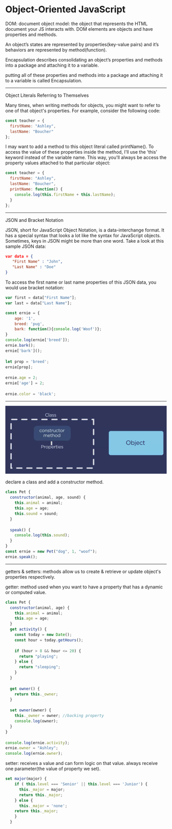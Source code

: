 # Object-Oriented JavaScript

DOM: document object model: the object that represents the HTML document your JS interacts with. DOM elements are objects and have properties and methods.

An object’s states are represented by properties(key-value pairs) and it’s behaviors are represented by method(function).

Encapsulation describes consolidating an object’s properties and methods into a package and attaching it to a variable.

putting all of these properties and methods into a package and attaching it to a variable is called Encapsulation.

---

Object Literals Referring to Themselves

Many times, when writing methods for objects, you might want to refer to one of that object's properties. For example, consider the following code:

```js
const teacher = {
  firstName: "Ashley",
  lastName: "Boucher"
};
```

I may want to add a method to this object literal called printName(). To access the value of these properties inside the method, I'll use the 'this' keyword instead of the variable name. This way, you'll always be access the property values attached to that particular object:

```js
const teacher = {
  firstName: "Ashley",
  lastName: "Boucher",
  printName: function() {
    console.log(this.firstName + this.lastName);
  }
};
```

---

JSON and Bracket Notation

JSON, short for JavaScript Object Notation, is a data-interchange format. It has a special syntax that looks a lot like the syntax for JavaScript objects. Sometimes, keys in JSON might be more than one word. Take a look at this sample JSON data:

```json
var data = {
   "First Name" : "John",
   "Last Name" : "Doe"
}
```

To access the first name or last name properties of this JSON data, you would use bracket notation:

```js
var first = data["First Name"];
var last = data["Last Name"];
```

```js
const ernie = {
    age: '1',
    breed: 'pug',
    bark: function(){console.log('Woof')};
}
console.log(ernie['breed']);
ernie.bark();
ernie['bark']();

let prop = 'breed';
ernie[prop];

ernie.age = 2;
ernie['age'] = 2;

ernie.color = 'black';
```

---

![my-img](img/200918-1.png)

declare a class and add a constructor method.

```js
class Pet {
  constructor(animal, age, sound) {
    this.animal = animal;
    this.age = age;
    this.sound = sound;
  }

  speak() {
    console.log(this.sound);
  }
}
const ernie = new Pet("dog", 1, "woof");
ernie.speak();
```

---

getters & setters: methods allow us to create & retrieve or update object's properties respectively.

getter: method used when you want to have a property that has a dynamic or computed value.

```js
class Pet {
  constructor(animal, age) {
    this.animal = animal;
    this.age = age;
  }
  get activity() {
    const today = new Date();
    const hour = today.getHours();

    if (hour > 8 && hour <= 20) {
      return "playing";
    } else {
      return "sleeping";
    }
  }

  get owner() {
    return this._owner;
  }

  set owner(owner) {
    this._owner = owner; //backing property
    console.log(owner);
  }
}

console.log(ernie.activity);
ernie.owner = "Ashley";
console.log(ernie.owner);
```

setter: receives a value and can form logic on that value. always receive one parameter(the value of property we set).

```js
set major(major) {
    if ( this.level === 'Senior' || this.level === 'Junior') {
      this._major = major;
      return this._major;
    } else {
      this._major = 'none';
    return this._major;
    }
  }
```
